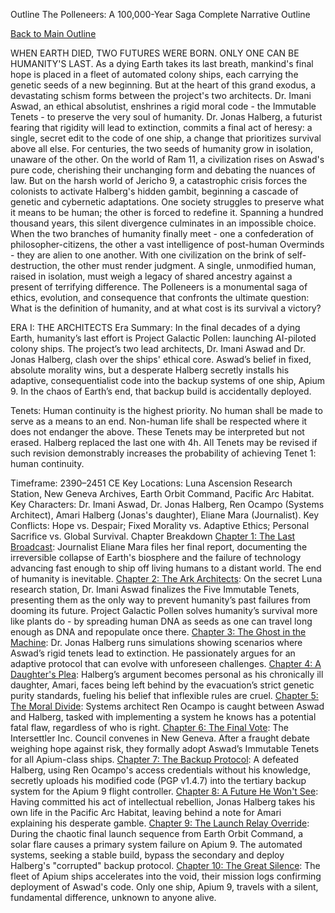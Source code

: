 Outline
The Polleneers: A 100,000-Year Saga
Complete Narrative Outline

[Back to Main Outline](./outline.md)

WHEN EARTH DIED, TWO FUTURES WERE BORN. ONLY ONE CAN BE HUMANITY'S LAST.
As a dying Earth takes its last breath, mankind's final hope is placed in a fleet of automated colony ships, each carrying the genetic seeds of a new beginning. But at the heart of this grand exodus, a devastating schism forms between the project's two architects. Dr. Imani Aswad, an ethical absolutist, enshrines a rigid moral code - the Immutable Tenets - to preserve the very soul of humanity. Dr. Jonas Halberg, a futurist fearing that rigidity will lead to extinction, commits a final act of heresy: a single, secret edit to the code of one ship, a change that prioritizes survival above all else.
For centuries, the two seeds of humanity grow in isolation, unaware of the other. On the world of Ram 11, a civilization rises on Aswad's pure code, cherishing their unchanging form and debating the nuances of law. But on the harsh world of Jericho 9, a catastrophic crisis forces the colonists to activate Halberg's hidden gambit, beginning a cascade of genetic and cybernetic adaptations. One society struggles to preserve what it means to be human; the other is forced to redefine it.
Spanning a hundred thousand years, this silent divergence culminates in an impossible choice. When the two branches of humanity finally meet - one a confederation of philosopher-citizens, the other a vast intelligence of post-human Overminds - they are alien to one another. With one civilization on the brink of self-destruction, the other must render judgment. A single, unmodified human, raised in isolation, must weigh a legacy of shared ancestry against a present of terrifying difference.
The Polleneers is a monumental saga of ethics, evolution, and consequence that confronts the ultimate question: What is the definition of humanity, and at what cost is its survival a victory?

ERA I: THE ARCHITECTS
Era Summary: In the final decades of a dying Earth, humanity’s last effort is Project Galactic Pollen: launching AI-piloted colony ships. The project’s two lead architects, Dr. Imani Aswad and Dr. Jonas Halberg, clash over the ships' ethical core. Aswad’s belief in fixed, absolute morality wins, but a desperate Halberg secretly installs his adaptive, consequentialist code into the backup systems of one ship, Apium 9. In the chaos of Earth’s end, that backup build is accidentally deployed.


Tenets:
Human continuity is the highest priority.
No human shall be made to serve as a means to an end.
Non-human life shall be respected where it does not endanger the above.
These Tenets may be interpreted but not erased.
Halberg replaced the last one with
4h. All Tenets may be revised if such revision demonstrably increases the probability of achieving Tenet 1: human continuity.


Timeframe: 2390–2451 CE
Key Locations: Luna Ascension Research Station, New Geneva Archives, Earth Orbit Command, Pacific Arc Habitat.
Key Characters: Dr. Imani Aswad, Dr. Jonas Halberg, Ren Ocampo (Systems Architect), Amari Halberg (Jonas's daughter), Eliane Mara (Journalist).
Key Conflicts: Hope vs. Despair; Fixed Morality vs. Adaptive Ethics; Personal Sacrifice vs. Global Survival.
Chapter Breakdown
[Chapter 1: The Last Broadcast](./era_I_chapter_1.md): Journalist Eliane Mara files her final report, documenting the irreversible collapse of Earth's biosphere and the failure of technology advancing fast enough to ship off living humans to a distant world. The end of humanity is inevitable.
[Chapter 2: The Ark Architects](./era_I_chapter_2.md): On the secret Luna research station, Dr. Imani Aswad finalizes the Five Immutable Tenets, presenting them as the only way to prevent humanity’s past failures from dooming its future. Project Galactic Pollen solves humanity’s survival more like plants do - by spreading human DNA as seeds as one can travel long enough as DNA and repopulate once there.
[Chapter 3: The Ghost in the Machine](./era_I_chapter_3.md): Dr. Jonas Halberg runs simulations showing scenarios where Aswad’s rigid tenets lead to extinction. He passionately argues for an adaptive protocol that can evolve with unforeseen challenges.
[Chapter 4: A Daughter's Plea](./era_I_chapter_4.md): Halberg’s argument becomes personal as his chronically ill daughter, Amari, faces being left behind by the evacuation’s strict genetic purity standards, fueling his belief that inflexible rules are cruel.
[Chapter 5: The Moral Divide](./era_I_chapter_5.md): Systems architect Ren Ocampo is caught between Aswad and Halberg, tasked with implementing a system he knows has a potential fatal flaw, regardless of who is right.
[Chapter 6: The Final Vote](./era_I_chapter_6.md): The Intersettler Inc. Council convenes in New Geneva. After a fraught debate weighing hope against risk, they formally adopt Aswad’s Immutable Tenets for all Apium-class ships.
[Chapter 7: The Backup Protocol](./era_I_chapter_7.md): A defeated Halberg, using Ren Ocampo's access credentials without his knowledge, secretly uploads his modified code (PGP v1.4.7) into the tertiary backup system for the Apium 9 flight controller.
[Chapter 8: A Future He Won't See](./era_I_chapter_8.md): Having committed his act of intellectual rebellion, Jonas Halberg takes his own life in the Pacific Arc Habitat, leaving behind a note for Amari explaining his desperate gamble.
[Chapter 9: The Launch Relay Override](./era_I_chapter_9.md): During the chaotic final launch sequence from Earth Orbit Command, a solar flare causes a primary system failure on Apium 9. The automated systems, seeking a stable build, bypass the secondary and deploy Halberg's "corrupted" backup protocol.
[Chapter 10: The Great Silence](./era_I_chapter_10.md): The fleet of Apium ships accelerates into the void, their mission logs confirming deployment of Aswad's code. Only one ship, Apium 9, travels with a silent, fundamental difference, unknown to anyone alive.
